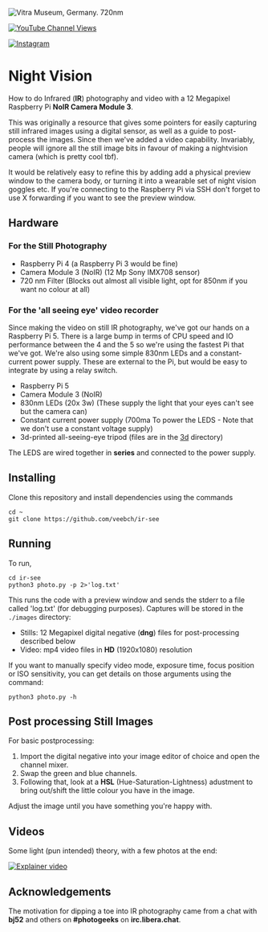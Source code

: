 
![Vitra Museum, Germany. 720nm](/images/vitrasmall.png)

[![YouTube Channel Views](https://img.shields.io/youtube/channel/views/UCz5BOU9J9pB_O0B8-rDjCWQ?label=YouTube&style=social)](https://www.youtube.com/channel/UCz5BOU9J9pB_O0B8-rDjCWQ)

[![Instagram](https://img.shields.io/badge/Instagram-E4405F?style=for-the-badge&logo=instagram&logoColor=white)](https://www.instagram.com/v_e_e_b/)


#  Night Vision

How to do Infrared (**IR**) photography and video with a 12 Megapixel Raspberry Pi **NoIR Camera Module 3**. 

This was originally a resource that gives some pointers for easily capturing still infrared images using a digital sensor, as well as a guide to post-process the images. Since then we've added a video capability. Invariably, people will ignore all the still image bits in favour of making a nightvision camera (which is pretty cool tbf).

It would be relatively easy to refine this by adding add a physical preview window to the camera body, or turning it into a wearable set of night vision goggles etc. If you're connecting to the Raspberry Pi via SSH don't forget to use X forwarding if you want to see the preview window.
 
## Hardware
### For the Still Photography
- Raspberry Pi 4                (a Raspberry Pi 3 would be fine)
- Camera Module 3 (NoIR)        (12 Mp Sony IMX708 sensor)
- 720 nm Filter                 (Blocks out almost all visible light, opt for 850nm if you want no colour at all)

### For the 'all seeing eye' video recorder
Since making the video on still IR photography, we've got our hands on a Raspberry Pi 5. There is a large bump in terms of CPU speed and IO performance between the 4 and the 5 so we're using the fastest Pi that we've got. We're also using some simple 830nm LEDs and a constant-current power supply. These are external to the Pi, but would be easy to integrate by using a relay switch.

- Raspberry Pi 5
- Camera Module 3 (NoIR)
- 830nm LEDs (20x 3w)           (These supply the light that your eyes can't see but the camera can)
- Constant current power supply (700ma To power the LEDS - Note that we don't use a constant voltage supply)
- 3d-printed all-seeing-eye tripod (files are in the [3d](./3d) directory)

The LEDS are wired together in **series** and connected to the power supply. 

## Installing

Clone this repository and install dependencies using the commands

``` 
cd ~
git clone https://github.com/veebch/ir-see
```


## Running

To run, 

``` 
cd ir-see
python3 photo.py -p 2>'log.txt'
```

This runs the code with a preview window and sends the stderr to a file called 'log.txt' (for debugging purposes). 
Captures will be stored in the `./images` directory:
- Stills: 12 Megapixel digital negative (**dng**) files for post-processing described below
- Video: mp4 video files in **HD** (1920x1080) resolution


If you want to manually specify video mode, exposure time, focus position or ISO sensitivity, you can get details on those arguments using the command:

```
python3 photo.py -h
```

## Post processing Still Images

For basic postprocessing: 

1. Import the digital negative into your image editor of choice and open the channel mixer.
2. Swap the green and blue channels. 
3. Following that, look at a **HSL** (Hue-Saturation-Lightness) adustment to bring out/shift the little colour you have in the image.

Adjust the image until you have something you're happy with.

## Videos

Some light (pun intended) theory, with a few photos at the end:

[![Explainer video](http://img.youtube.com/vi/uvolslfKxfg/0.jpg)](http://www.youtube.com/watch?v=uvolslfKxfg "Video Title")

## Acknowledgements

The motivation for dipping a toe into IR photography came from a chat with **bj52** and others on **#photogeeks** on **irc.libera.chat**. 
